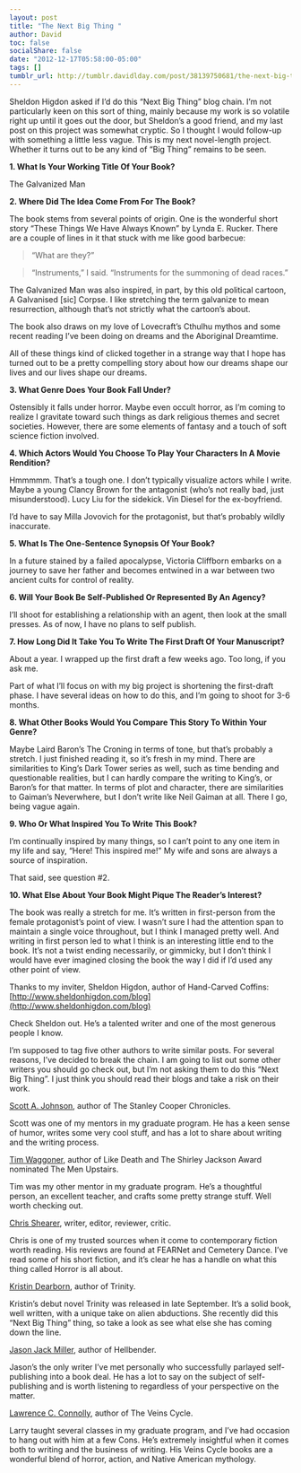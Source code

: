 ```yaml
---
layout: post
title: "The Next Big Thing "
author: David
toc: false
socialShare: false
date: "2012-12-17T05:58:00-05:00"
tags: []
tumblr_url: http://tumblr.davidlday.com/post/38139750681/the-next-big-thing
---
```


Sheldon Higdon asked if I’d do this “Next Big Thing” blog chain. I’m not
particularly keen on this sort of thing, mainly because my work is so volatile
right up until it goes out the door, but Sheldon’s a good friend, and my last
post on this project was somewhat cryptic. So I thought I would follow-up with
something a little less vague. This is my next novel-length project. Whether it
turns out to be any kind of “Big Thing” remains to be seen.

**1. What Is Your Working Title Of Your Book?**

The Galvanized Man

**2. Where Did The Idea Come From For The Book?**

The book stems from several points of origin. One is the wonderful short story
“These Things We Have Always Known” by Lynda E. Rucker. There are a couple of
lines in it that stuck with me like good barbecue:

> “What are they?”

> “Instruments,” I said. “Instruments for the summoning of dead races.”

The Galvanized Man was also inspired, in part, by this old political cartoon, A
Galvanised [sic] Corpse. I like stretching the term galvanize to mean
resurrection, although that’s not strictly what the cartoon’s about.

The book also draws on my love of Lovecraft’s Cthulhu mythos and some recent
reading I’ve been doing on dreams and the Aboriginal Dreamtime.

All of these things kind of clicked together in a strange way that I hope has
turned out to be a pretty compelling story about how our dreams shape our lives
and our lives shape our dreams.

**3. What Genre Does Your Book Fall Under?**

Ostensibly it falls under horror. Maybe even occult horror, as I’m coming to
realize I gravitate toward such things as dark religious themes and secret
societies. However, there are some elements of fantasy and a touch of soft
science fiction involved.

**4. Which Actors Would You Choose To Play Your Characters In A Movie
Rendition?**

Hmmmmm. That’s a tough one. I don’t typically visualize actors while I write.
Maybe a young Clancy Brown for the antagonist (who’s not really bad, just
misunderstood). Lucy Liu for the sidekick. Vin Diesel for the ex-boyfriend.

I’d have to say Milla Jovovich for the protagonist, but that’s probably wildly
inaccurate.

**5. What Is The One-Sentence Synopsis Of Your Book?**

In a future stained by a failed apocalypse, Victoria Cliffborn embarks on a
journey to save her father and becomes entwined in a war between two ancient
cults for control of reality.

**6. Will Your Book Be Self-Published Or Represented By An Agency?**

I’ll shoot for establishing a relationship with an agent, then look at the small
presses. As of now, I have no plans to self publish.

**7. How Long Did It Take You To Write The First Draft Of Your Manuscript?**

About a year. I wrapped up the first draft a few weeks ago. Too long, if you ask
me.

Part of what I’ll focus on with my big project is shortening the first-draft
phase. I have several ideas on how to do this, and I’m going to shoot for 3-6
months.

**8. What Other Books Would You Compare This Story To Within Your Genre?**

Maybe Laird Baron’s The Croning in terms of tone, but that’s probably a stretch.
I just finished reading it, so it’s fresh in my mind. There are similarities to
King’s Dark Tower series as well, such as time bending and questionable
realities, but I can hardly compare the writing to King’s, or Baron’s for that
matter. In terms of plot and character, there are similarities to Gaiman’s
Neverwhere, but I don’t write like Neil Gaiman at all. There I go, being vague
again.

**9. Who Or What Inspired You To Write This Book?**

I’m continually inspired by many things, so I can’t point to any one item in my
life and say, “Here! This inspired me!” My wife and sons are always a source of
inspiration.

That said, see question #2.

**10. What Else About Your Book Might Pique The Reader’s Interest?**

The book was really a stretch for me. It’s written in first-person from the
female protagonist’s point of view. I wasn’t sure I had the attention span to
maintain a single voice throughout, but I think I managed pretty well. And
writing in first person led to what I think is an interesting little end to the
book. It’s not a twist ending necessarily, or gimmicky, but I don’t think I
would have ever imagined closing the book the way I did if I’d used any other
point of view.

Thanks to my inviter, Sheldon Higdon, author of Hand-Carved Coffins:
[http://www.sheldonhigdon.com/blog](http://www.sheldonhigdon.com/blog)

Check Sheldon out. He’s a talented writer and one of the most generous people I
know.

I’m supposed to tag five other authors to write similar posts. For several
reasons, I’ve decided to break the chain. I am going to list out some other
writers you should go check out, but I’m not asking them to do this “Next Big
Thing”. I just think you should read their blogs and take a risk on their work.

[Scott A. Johnson](http://www.americanhorrorwriter.net/), author of The Stanley
Cooper Chronicles.

Scott was one of my mentors in my graduate program. He has a keen sense of
humor, writes some very cool stuff, and has a lot to share about writing and the
writing process.

[Tim Waggoner](http://writinginthedarktw.blogspot.com/), author of Like Death
and The Shirley Jackson Award nominated The Men Upstairs.

Tim was my other mentor in my graduate program. He’s a thoughtful person, an
excellent teacher, and crafts some pretty strange stuff. Well worth checking
out.

[Chris Shearer](http://apulpsolemnity.blogspot.com/), writer, editor, reviewer,
critic.

Chris is one of my trusted sources when it come to contemporary fiction worth
reading. His reviews are found at FEARNet and Cemetery Dance. I’ve read some of
his short fiction, and it’s clear he has a handle on what this thing called
Horror is all about.

[Kristin Dearborn](http://kristindearborn.com/blog/), author of Trinity.

Kristin’s debut novel Trinity was released in late September. It’s a solid book,
well written, with a unique take on alien abductions. She recently did this
“Next Big Thing” thing, so take a look as see what else she has coming down the
line.

[Jason Jack Miller](http://jasonjackmiller.blogspot.com/), author of Hellbender.

Jason’s the only writer I’ve met personally who successfully parlayed
self-publishing into a book deal. He has a lot to say on the subject of
self-publishing and is worth listening to regardless of your perspective on the
matter.

[Lawrence C. Connolly](http://lawrencecconnolly.com/), author of The Veins
Cycle.

Larry taught several classes in my graduate program, and I’ve had occasion to
hang out with him at a few Cons. He’s extremely insightful when it comes both to
writing and the business of writing. His Veins Cycle books are a wonderful blend
of horror, action, and Native American mythology.
